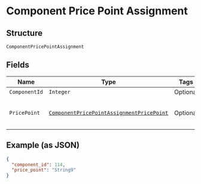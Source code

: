 
# Component Price Point Assignment

## Structure

`ComponentPricePointAssignment`

## Fields

| Name | Type | Tags | Description | Getter | Setter |
|  --- | --- | --- | --- | --- | --- |
| `ComponentId` | `Integer` | Optional | - | Integer getComponentId() | setComponentId(Integer componentId) |
| `PricePoint` | [`ComponentPricePointAssignmentPricePoint`](../../doc/models/containers/component-price-point-assignment-price-point.md) | Optional | This is a container for one-of cases. | ComponentPricePointAssignmentPricePoint getPricePoint() | setPricePoint(ComponentPricePointAssignmentPricePoint pricePoint) |

## Example (as JSON)

```json
{
  "component_id": 114,
  "price_point": "String9"
}
```

